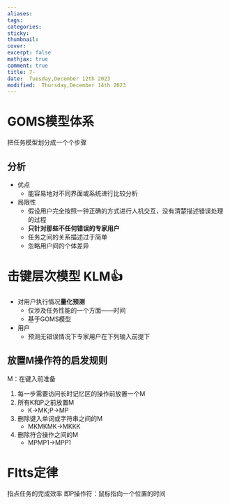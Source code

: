 ```yaml
---
aliases: 
tags: 
categories:
sticky:
thumbnail:
cover: 
excerpt: false
mathjax: true
comment: true
title: 7-
date:  Tuesday,December 12th 2023
modified:  Thursday,December 14th 2023
---
```


# GOMS模型体系

把任务模型划分成一个个步骤

## 分析

- 优点
	- 能容易地对不同界面或系统进行比较分析
- 局限性
	- 假设用户完全按照一钟正确的方式进行人机交互，没有清楚描述错误处理的过程
	- **只针对那些不任何错误的专家用户**
	- 任务之间的关系描述过于简单
	- 忽略用户间的个体差异

# 击键层次模型 KLM👍

- 对用户执行情况**量化预测**
	- 仅涉及任务性能的一个方面——时间
	- 基于GOMS模型
- 用户
	- 预测无错误情况下专家用户在下列输入前提下

## 放置M操作符的启发规则

M：在键入前准备

1. 每一步需要访问长时记忆区的操作前放置一个M
2. 所有K和P之前放置M
	- K->MK;P->MP
3. 删除键入单词或字符串之间的M
	- MKMKMK->MKKK
4. 删除符合操作之间的M
	- MPMP1->MPP1

# FItts定律

指点任务的完成效率
即P操作符：鼠标指向一个位置的时间